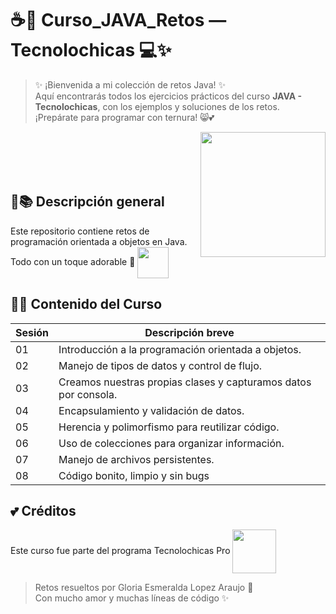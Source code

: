 # ☕🐾 Curso_JAVA_Retos — Tecnolochicas 💻✨


> ✨ ¡Bienvenida a mi colección de retos Java! ✨  
Aquí encontrarás todos los ejercicios prácticos del curso **JAVA - Tecnolochicas**, con los ejemplos y soluciones de los retos.  
¡Prepárate para programar con ternura! 😸💕
<img align="right" width=200px src="https://64.media.tumblr.com/1d2397c55e702a8f706befb6b38319de/tumblr_pchbd0d48t1xwr65fo1_1280.gifv"/>
<br>
<br>
<br>
<br>

## 🌸📚 Descripción general

Este repositorio contiene retos de programación orientada a objetos en Java. Todo con un toque adorable 💖
<img align="center" width=50px src="https://i.gifer.com/Yipg.gif"/>

## 🧩✨ Contenido del Curso

| Sesión | Descripción breve                                                    |
|--------|----------------------------------------------------------------------|
| 01     | Introducción a la programación orientada a objetos.                  |
| 02     | Manejo de tipos de datos y control de flujo.                         |
| 03     | Creamos nuestras propias clases y capturamos datos por consola.      |
| 04     | Encapsulamiento y validación de datos.                               |
| 05     | Herencia y polimorfismo para reutilizar código.                      |
| 06     | Uso de colecciones para organizar información.                       |
| 07     | Manejo de archivos persistentes.                                     |
| 08      | Código bonito, limpio y sin bugs                                    |

## 💕 Créditos
Este curso fue parte del programa Tecnolochicas Pro <img align="center" width=70px src="https://i.gifer.com/6kX.gif"/> 

> Retos resueltos por Gloria Esmeralda Lopez Araujo 🐾<br>
> Con mucho amor y muchas líneas de código ✨
